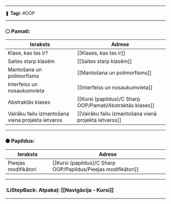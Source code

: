 ___

❚ **Tagi:** #OOP

---
### ⬡ Pamati:

|Ieraksts|Adrese|
|---|---|
|Klase, kas tas ir?|[[Klases, kas tas ir]]|
|Saites starp klasēm|[[Saites starp klasēm]]|
|Mantošana un polimorfisms|[[Mantošana un polimorfisms]]|
|Interfeiss un nosaukumvieta|[[Interfeiss un nosaukumvieta]]|
|Abstraktās klases|[[Kursi (papildus)/C Sharp OOP/Pamati/Abstraktās klases]]|
|Vairāku failu izmantošana viena projekta ietvaros|[[Vairāku failu izmantošana vienā projekta ietvaros]]|

---
### ⬢ Papildus:

|Ieraksts|Adrese|
|---|---|
|Pieejas modifikātori|[[Kursi (papildus)/C Sharp OOP/Papildus/Pieejas modifikātori]]|

---
### :LiStepBack: Atpakaļ: [[Navigācija - Kursi]]

___